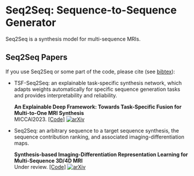 # Seq2Seq: Sequence-to-Sequence Generator
Seq2Seq is a synthesis model for multi-sequence MRIs.

## Seq2Seq Papers
If you use Seq2Seq or some part of the code, please cite (see [bibtex](./citations.bib)):

  * TSF-Seq2Seq: an explainable task-specific synthesis network, which adapts weights automatically for specific sequence generation tasks and provides interpretability and reliability.
  
    **An Explainable Deep Framework: Towards Task-Specific Fusion for Multi-to-One MRI Synthesis**  
MICCAI2023. [[Code]](src/train/tsf_seq2seq/README.md) [![arXiv](https://img.shields.io/badge/arXiv-2307.00885-red)](https://arxiv.org/abs/2307.00885)

  * Seq2Seq: an arbitrary sequence to a target sequence synthesis, the sequence contribution ranking, and associated imaging-differentiation maps.
  
    **Synthesis-based Imaging-Differentiation Representation Learning for Multi-Sequence 3D/4D MRI**  
Under review. [[Code]](src/train/seq2seq/README.md) [![arXiv](https://img.shields.io/badge/arXiv-2302.00517-red)](https://arxiv.org/abs/2302.00517)